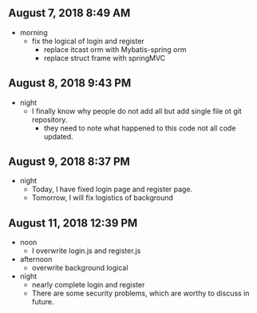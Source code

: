 ## August 7, 2018 8:49 AM

* morning
	* fix the logical of login and register
		* replace itcast orm with Mybatis-spring orm
		* replace struct frame with springMVC

## August 8, 2018 9:43 PM

* night
	* I finally know why people do not add all but add single file ot git repository.
		* they need to note what happened to this code not all code updated.

## August 9, 2018 8:37 PM
* night
	* Today, I have fixed login page and register page.
	* Tomorrow, I will fix logistics of background

## August 11, 2018 12:39 PM
* noon
	* I overwrite login.js and register.js
* afternoon
	* overwrite background logical
* night
	* nearly complete login and register
	* There are some security problems, which are worthy to discuss in future.